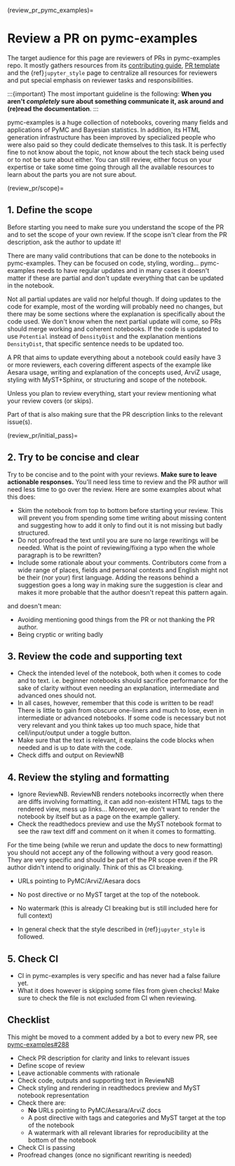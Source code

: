 (review_pr_pymc_examples)=
# Review a PR on pymc-examples

The target audience for this page are reviewers of PRs in pymc-examples
repo. It mostly gathers resources from its
[contributing guide](https://github.com/pymc-devs/pymc-examples/blob/main/CONTRIBUTING.md),
[PR template](https://github.com/pymc-devs/pymc-examples/blob/main/.github/PULL_REQUEST_TEMPLATE.md)
and the {ref}`jupyter_style` page to
centralize all resources for reviewers and put special emphasis on
reviewer tasks and responsibilities.

:::{important}
The most important guideline is the following: **When you aren't _completely_
sure about something communicate it, ask around and (re)read the documentation**.
:::

pymc-examples is a huge collection of notebooks, covering many fields
and applications of PyMC and Bayesian statistics. In addition,
its HTML generation infrastructure has been improved by specialized
people who were also paid so they could dedicate themselves to this task.
It is perfectly fine to not know about the topic, not know about
the tech stack being used or to not be sure about either.
You can still review, either focus on your expertise or take some
time going through all the available resources to learn about the parts
you are not sure about.

(review_pr/scope)=
## 1. Define the scope
Before starting you need to make sure you understand the scope of the PR and
to set the scope of your own review.
If the scope isn't clear from the PR description, ask the author to update it!

There are many valid contributions that can be done to the notebooks in pymc-examples.
They can be focused on code, styling, wording...
pymc-examples needs to have regular updates and in many cases it doesn't matter if
these are partial and don't update everything that can be updated in the notebook.

Not all partial updates are valid nor helpful though. If doing updates
to the code for example, most of the wording will probably need no changes,
but there may be some sections where the explanation is specifically about the code
used. We don't know when the next partial update will come, so PRs should merge
working and coherent notebooks. If the code is updated to use `Potential` instead
of `DensityDist` and the explanation mentions `DensityDist`, that specific sentence
needs to be updated too.

A PR that aims to update everything about a notebook
could easily have 3 or more reviewers, each covering different aspects of the
example like Aesara usage, writing and explanation of the concepts used,
ArviZ usage, styling with MyST+Sphinx, or structuring and scope of the notebook.

Unless you plan to review everything, start your review mentioning what your
review covers (or skips).

Part of that is also making sure that the PR description links to the relevant issue(s).

(review_pr/initial_pass)=
## 2. Try to be concise and clear
Try to be concise and to the point with your reviews.
**Make sure to leave actionable responses.**
You'll need less time to review and the PR author will need less time to go over the review.
Here are some examples about what this does:

* Skim the notebook from top to bottom before starting your review.
  This will prevent you from spending some time writing about missing content
  and suggesting how to add it only to find out it is not missing but badly structured.
* Do not proofread the text until you are sure no large rewritings will be needed.
  What is the point of reviewing/fixing a typo when the whole paragraph is to be rewritten?
* Include some rationale about your comments. Contributors come from a wide range
  of places, fields and personal contexts and English might not be their (nor your) first language.
  Adding the reasons behind a suggestion goes a long way in making sure the suggestion
  is clear and makes it more probable that the author doesn't repeat this pattern again.

and doesn't mean:

* Avoiding mentioning good things from the PR or not thanking the PR author.
* Being cryptic or writing badly

## 3. Review the code and supporting text
* Check the intended level of the notebook, both when it comes to code and to text.
  i.e. beginner notebooks should sacrifice performance for the sake of clarity without even needing
  an explanation, intermediate and advanced ones should not.
* In all cases, however, remember that this code is written to be read!
  There is little to gain from obscure one-liners and much to lose, even in
  intermediate or advanced notebooks. If some code is necessary but not
  very relevant and you think takes up too much space, hide that cell/input/output
  under a toggle button.
* Make sure that the text is relevant, it explains the code blocks when needed and
  is up to date with the code.
* Check diffs and output on ReviewNB

## 4. Review the styling and formatting
* Ignore ReviewNB. ReviewNB renders notebooks incorrectly when there are diffs involving formatting,
  it can add non-existent HTML tags to the rendered view, mess up links... Moreover, we don't
  want to render the notebook by itself but as a page on the example gallery.
* Check the readthedocs preview and use the MyST notebook format to see the raw text diff
  and comment on it when it comes to formatting.

For the time being (while we rerun and update the docs to new formatting) you should
not accept any of the following without a very good reason.
They are very specific and should be part of the PR scope even if the PR author
didn't intend to originally. Think of this as CI breaking.

* URLs pointing to PyMC/ArviZ/Aesara docs
* No post directive or no MyST target at the top of the notebook.
* No watermark (this is already CI breaking but is still included here for full context)

* In general check that the style described in {ref}`jupyter_style` is followed.

## 5. Check CI
* CI in pymc-examples is very specific and has never had a false failure yet.
* What it does however is skipping some files from given checks! Make sure to check the
  file is not excluded from CI when reviewing.

## Checklist
This might be moved to a comment added by a bot to every new PR, see [pymc-examples#288](https://github.com/pymc-devs/pymc-examples/issues/288)

* Check PR description for clarity and links to relevant issues
* Define scope of review
* Leave actionable comments with rationale
* Check code, outputs and supporting text in ReviewNB
* Check styling and rendering in readthedocs preview and MyST notebook representation
* Check there are:
  - **No** URLs pointing to PyMC/Aesara/ArviZ docs
  - A post directive with tags and categories and MyST target at the top of the notebook
  - A watermark with all relevant libraries for reproducibility at the bottom of the notebook
* Check CI is passing
* Proofread changes (once no significant rewriting is needed)

